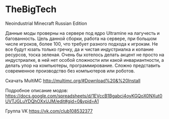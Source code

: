 # TheBigTech
Neoindustrial Minecraft Russian Edition 

Данные моды проверны на сервере под ядро Ultramine на лагучесть и багованность. 
Цель данной сборки, работа на сервере, при большом числе игроков, более 100, что требует разного подхода к игрокам. 
Не все будут юзать только гречку, да и чистая индустриалка и копание ресурсов, тоска зеленая. 
Очень бы хотелось делать акцент не просто на индустриалке, в ней нет особой сложности или какой инвариантности, а делать упор на компьютеры, программирование. 
Сложно представить современное производство без компьютеров или роботов. 

Скачать MultiMC http://multimc.org/#Download%20&%20Install

Подробное описание модов:
https://docs.google.com/spreadsheets/d/1EVccB1Bgabcj4oyKGQoX0NXut0UVTJGLuYDQhOXxUJM/edit#gid=0&vpid=A1

Группа VK
https://vk.com/club108532377
